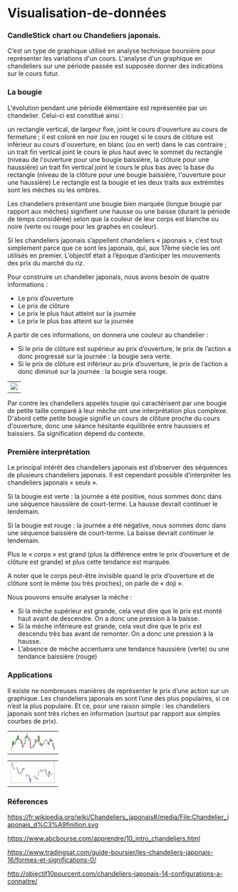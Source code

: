 # Visualisation-de-données

### CandleStick chart ou Chandeliers japonais.

C’est un type de graphique utilisé en analyse technique boursière pour représenter les variations d'un cours. L'analyse d'un graphique en chandeliers sur une période passée est supposée donner des indications sur le cours futur.


### La bougie
L'évolution pendant une période élémentaire est représentée par un chandelier. Celui-ci est constitué ainsi :

un rectangle vertical, de largeur fixe, joint le cours d'ouverture au cours de fermeture ; il est coloré en noir (ou en rouge) si le cours de clôture est inférieur au cours d'ouverture, en blanc (ou en vert) dans le cas contraire ;
un trait fin vertical joint le cours le plus haut avec le sommet du rectangle (niveau de l'ouverture pour une bougie baissière, la clôture pour une haussière)
un trait fin vertical joint le cours le plus bas avec la base du rectangle (niveau de la clôture pour une bougie baissière, l'ouverture pour une haussière)
Le rectangle est la bougie et les deux traits aux extrémités sont les mèches ou les ombres.

Les chandeliers présentant une bougie bien marquée (longue bougie par rapport aux mèches) signifient une hausse ou une baisse (durant la période de temps considérée) selon que la couleur de leur corps est blanche ou noire (verte ou rouge pour les graphes en couleur).

Si les chandeliers japonais s’appellent chandeliers « japonais », c’est tout simplement parce que ce sont les japonais, qui, aux 17ème siècle les ont utilisés en premier. L’objectif était à l’époque d’anticiper les mouvements des prix du marché du riz.

Pour construire un chandelier japonais, nous avons besoin de quatre informations :

* Le prix d’ouverture
* Le prix de clôture
* Le prix le plus haut atteint sur la journée
* Le prix le plus bas atteint sur la journée

A partir de ces informations, on donnera une couleur au chandelier :

* Si le prix de clôture est supérieur au prix d’ouverture, le prix de l’action a donc progressé sur la journée : la bougie sera verte.
* Si le prix de clôture est inférieur au prix d’ouverture, le prix de l’action a donc diminué sur la journée : la bougie sera rouge.

<table border="0">
  <tr>
    <td>
      <img src="img/Chandelier_japonais_définition.svg.png" style="width: 100px;">
    </td>
  </tr>
</table>

Par contre les chandeliers appelés toupie qui caractérisent par une bougie de petite taille comparé à leur mèche ont une interprétation plus complexe. D'abord cette petite bougie signifie un cours de clôture proche du cours d'ouverture, donc une séance hésitante équilibrée entre haussiers et baissiers. Sa signification dépend du contexte.

### Première interprétation

Le principal intérêt des chandeliers japonais est d’observer des séquences de plusieurs chandeliers japonais. Il est cependant possible d’interpréter les chandeliers japonais « seuls ».

Si la bougie est verte : la journée a été positive, nous sommes donc dans une séquence haussière de court-terme. La hausse devrait continuer le lendemain.

Si la bougie est rouge : la journée a été négative, nous sommes donc dans une séquence baissière de court-terme. La baisse devrait continuer le lendemain.

Plus le « corps » est grand (plus la différence entre le prix d’ouverture et de clôture est grande) et plus cette tendance est marquée.

A noter que le corps peut-être invisible quand le prix d’ouverture et de clôture sont le même (ou très proches), on parle de « doji ».

Nous pouvons ensuite analyser la mèche :

* Si la mèche supérieur est grande, cela veut dire que le prix est monté haut avant de descendre. On a donc une pression à la baisse.
* Si la mèche inférieure est grande, cela veut dire que le prix est descendu très bas avant de remonter. On a donc une pression à la hausse.
* L’absence de mèche accentuera une tendance haussière (verte) ou une tendance baissière (rouge)

### Applications

Il existe ne nombreuses manières de représenter le prix d’une action sur un graphique. Les chandeliers japonais en sont l’une des plus populaires, si ce n’est la plus populaire.  Et ce, pour une raison simple : les chandeliers japonais sont très riches en information (surtout par rapport aux simples courbes de prix).


<table border="0">
  <tr>
    <td>
      <img src="img/descarga.png" style="width: 100px;">
    </td>
  </tr>
</table>


<table border="0">
  <tr>
    <td>
      <img src="img/marubozu_chandelier_japonais.jpg" style="width: 100px;">
    </td>
  </tr>
</table>



### Réferences

https://fr.wikipedia.org/wiki/Chandeliers_japonais#/media/File:Chandelier_japonais_d%C3%A9finition.svg

https://www.abcbourse.com/apprendre/10_intro_chandeliers.html

https://www.tradingsat.com/guide-boursier/les-chandeliers-japonais-16/formes-et-significations-0/

http://objectif10pourcent.com/chandeliers-japonais-14-configurations-a-connaitre/

